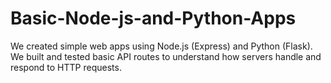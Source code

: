 # Basic-Node-js-and-Python-Apps
We created simple web apps using Node.js (Express) and Python (Flask). We built and tested basic API routes to understand how servers handle and respond to HTTP requests.
